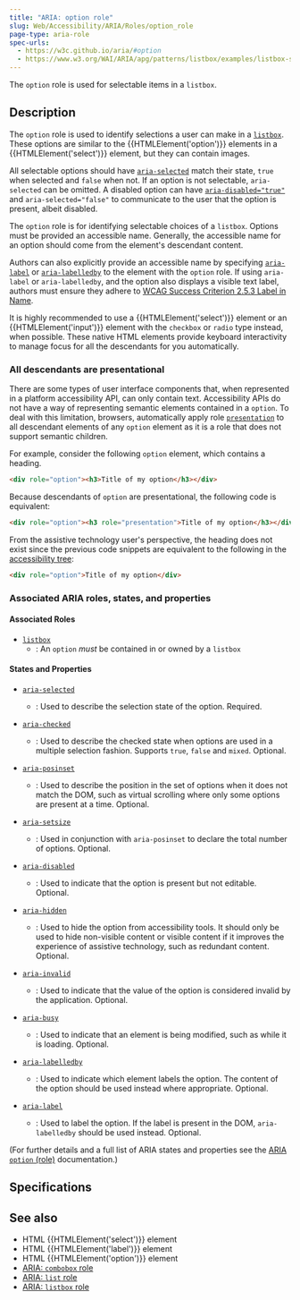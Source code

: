 ```yaml
---
title: "ARIA: option role"
slug: Web/Accessibility/ARIA/Roles/option_role
page-type: aria-role
spec-urls:
  - https://w3c.github.io/aria/#option
  - https://www.w3.org/WAI/ARIA/apg/patterns/listbox/examples/listbox-scrollable/
---
```




The `option` role is used for selectable items in a `listbox`.

## Description

The `option` role is used to identify selections a user can make in a [`listbox`](/Web/Accessibility/ARIA/Roles/listbox_role). These options are similar to the {{HTMLElement('option')}} elements in a {{HTMLElement('select')}} element, but they can contain images.

All selectable options should have [`aria-selected`](/Web/Accessibility/ARIA/Attributes/aria-selected) match their state, `true` when selected and `false` when not. If an option is not selectable, `aria-selected` can be omitted. A disabled option can have [`aria-disabled="true"`](/Web/Accessibility/ARIA/Attributes/aria-disabled) and `aria-selected="false"` to communicate to the user that the option is present, albeit disabled.

The `option` role is for identifying selectable choices of a `listbox`. Options must be provided an accessible name. Generally, the accessible name for an option should come from the element's descendant content.

Authors can also explicitly provide an accessible name by specifying [`aria-label`](/Web/Accessibility/ARIA/Attributes/aria-label) or [`aria-labelledby`](/Web/Accessibility/ARIA/Attributes/aria-labelledby) to the element with the `option` role. If using `aria-label` or `aria-labelledby`, and the option also displays a visible text label, authors must ensure they adhere to <a href="https://www.w3.org/WAI/WCAG21/Understanding/label-in-name.html">WCAG Success Criterion 2.5.3 Label in Name</a>.

It is highly recommended to use a {{HTMLElement('select')}} element or an {{HTMLElement('input')}} element with the `checkbox` or `radio` type instead, when possible. These native HTML elements provide keyboard interactivity to manage focus for all the descendants for you automatically.

### All descendants are presentational

There are some types of user interface components that, when represented in a platform accessibility API, can only contain text. Accessibility APIs do not have a way of representing semantic elements contained in a `option`. To deal with this limitation, browsers, automatically apply role [`presentation`](/Web/Accessibility/ARIA/Roles/presentation_role) to all descendant elements of any `option` element as it is a role that does not support semantic children.

For example, consider the following `option` element, which contains a heading.

```html
<div role="option"><h3>Title of my option</h3></div>
```

Because descendants of `option` are presentational, the following code is equivalent:

```html
<div role="option"><h3 role="presentation">Title of my option</h3></div>
```

From the assistive technology user's perspective, the heading does not exist since the previous code snippets are equivalent to the following in the [accessibility tree](/Glossary/Accessibility_tree):

```html
<div role="option">Title of my option</div>
```

### Associated ARIA roles, states, and properties

#### Associated Roles

- [`listbox`](/Web/Accessibility/ARIA/Roles/listbox_role)
  - : An `option` _must_ be contained in or owned by a `listbox`

#### States and Properties

- [`aria-selected`](/Web/Accessibility/ARIA/Attributes/aria-selected)

  - : Used to describe the selection state of the option. Required.

- [`aria-checked`](/Web/Accessibility/ARIA/Attributes/aria-checked)

  - : Used to describe the checked state when options are used in a multiple selection fashion. Supports `true`, `false` and `mixed`. Optional.

- [`aria-posinset`](/Web/Accessibility/ARIA/Attributes/aria-posinset)

  - : Used to describe the position in the set of options when it does not match the DOM, such as virtual scrolling where only some options are present at a time. Optional.

- [`aria-setsize`](/Web/Accessibility/ARIA/Attributes/aria-setsize)

  - : Used in conjunction with `aria-posinset` to declare the total number of options. Optional.

- [`aria-disabled`](/Web/Accessibility/ARIA/Attributes/aria-disabled)

  - : Used to indicate that the option is present but not editable. Optional.

- [`aria-hidden`](/Web/Accessibility/ARIA/Attributes/aria-hidden)

  - : Used to hide the option from accessibility tools. It should only be used to hide non-visible content or visible content if it improves the experience of assistive technology, such as redundant content. Optional.

- [`aria-invalid`](/Web/Accessibility/ARIA/Attributes/aria-invalid)

  - : Used to indicate that the value of the option is considered invalid by the application. Optional.

- [`aria-busy`](/Web/Accessibility/ARIA/Attributes/aria-busy)

  - : Used to indicate that an element is being modified, such as while it is loading. Optional.

- [`aria-labelledby`](/Web/Accessibility/ARIA/Attributes/aria-labelledby)

  - : Used to indicate which element labels the option. The content of the option should be used instead where appropriate. Optional.

- [`aria-label`](/Web/Accessibility/ARIA/Attributes/aria-label)
  - : Used to label the option. If the label is present in the DOM, `aria-labelledby` should be used instead. Optional.

(For further details and a full list of ARIA states and properties see the <a href="https://www.w3.org/TR/wai-aria-1.1/#option">ARIA `option` (role)</a> documentation.)

## Specifications



## See also

- HTML {{HTMLElement('select')}} element
- HTML {{HTMLElement('label')}} element
- HTML {{HTMLElement('option')}} element
- [ARIA: `combobox` role](/Web/Accessibility/ARIA/Roles/combobox_role)
- [ARIA: `list` role](/Web/Accessibility/ARIA/Roles/list_role)
- [ARIA: `listbox` role](/Web/Accessibility/ARIA/Roles/listbox_role)
